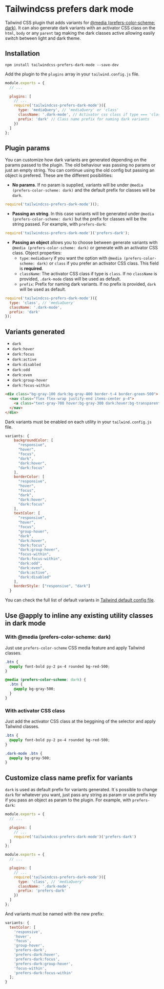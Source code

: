 # Tailwindcss prefers dark mode

Tailwind CSS plugin that adds variants for [@media (prefers-color-scheme: dark)][2]. It can also generate dark
variants with an activator CSS class on the `html`, `body` or any `parent` tag making the dark classes active allowing easily switch between light and dark theme.

## Installation

```
npm install tailwindcss-prefers-dark-mode --save-dev
```

Add the plugin to the `plugins` array in your `tailwind.config.js` file.

```js
module.exports = {
  // ...

  plugins: [
    // ...
    require('tailwindcss-prefers-dark-mode')({
      type: 'mediaQuery', // 'mediaQuery' or 'class'
      className: '.dark-mode', // Activator css class if type === 'class'
      prefix: 'dark' // Class name prefix for naming dark variants
    })
  ]
};
```

## Plugin params

You can customize how dark variants are generated depending on the params passed to the plugin. The old behaviour was passing no params or just an empty string. You can continue using the old config but passing an object is prefered. These are the different posibilities:

- **No params**. If no param is supplied, variants will be under `@media (prefers-color-scheme: dark)` and the default prefix for classes will be `dark`.

```js
require('tailwindcss-prefers-dark-mode')();
```

- **Passing an string**. In this case variants will be generated under `@media (prefers-color-scheme: dark)` but the prefix for classes will be the string passed. For example, with `prefers-dark`:

```js
require('tailwindcss-prefers-dark-mode')('prefers-dark');
```

- **Passing an object** allows you to choose between generate variants with `@media (prefers-color-scheme: dark)` or generate with an activator CSS class. Object properties:
  - `type`: `mediaQuery` if you want the option with `@media (prefers-color-scheme: dark)` or `class` if you prefer an activator CSS class. This field is **required**.
  - `className`: The activator CSS class if type is `class`. If no `className` is provided, `.dark-mode` class will be used as default.
  - `prefix`: Prefix for naming dark variants. If no prefix is provided, `dark` will be used as default.

```js
require('tailwindcss-prefers-dark-mode')({
  type: 'class', // 'mediaQuery'
  className: '.dark-mode',
  prefix: 'dark'
});
```

## Variants generated

- `dark`
- `dark:hover`
- `dark:focus`
- `dark:active`
- `dark:disabled`
- `dark:odd`
- `dark:even`
- `dark:group-hover`
- `dark:focus-within`

```html
<div class="bg-gray-100 dark:bg-gray-800 border-t-4 border-green-500">
  <nav class="flex flex-wrap justify-end items-center p-4">
    <a class="text-gray-700 hover:bg-gray-300 dark:hover:bg-transparent dark:focus:text-green-500" href="#">Text</a>
  </nav>
</div>
```

Dark variants must be enabled on each utility in your `tailwind.config.js` file.

```js
variants: {
    backgroundColor: [
      "responsive",
      "hover",
      "focus",
      "dark",
      "dark:hover",
      "dark:focus"
    ],
    borderColor: [
      "responsive",
      "hover",
      "focus",
      "dark",
      "dark:hover",
      "dark:focus"
    ],
    textColor: [
      "responsive",
      "hover",
      "focus",
      "group-hover",
      "dark",
      "dark:hover",
      "dark:focus",
      "dark:group-hover",
      "focus-within",
      "dark:focus-within",
      "dark:odd",
      "dark:even",
      "dark:active",
      "dark:disabled"
    ],
    borderStyle: ["responsive", "dark"]
  }
```

You can check the full list of default variants in [Tailwind default config file][1].

## Use @apply to inline any existing utility classes in dark mode

### With **@media (prefers-color-scheme: dark)**

Just use `prefers-color-scheme` CSS media feature and apply Tailwind classes.

```css
.btn {
  @apply font-bold py-2 px-4 rounded bg-red-500;
}

@media (prefers-color-scheme: dark) {
  .btn {
    @apply bg-gray-500;
  }
}
```

### With **activator CSS class**

Just add the activator CSS class at the beggining of the selector and apply Tailwind classes.

```css
.btn {
  @apply font-bold py-2 px-4 rounded bg-red-500;
}

.dark-mode .btn {
  @apply bg-gray-500;
}
```

## Customize class name prefix for variants

`dark` is used as default prefix for variants generated. It´s possible to change `dark` for whatever you want, just pass any string as param or use prefix key if you pass an object as param to the plugin. For example, with `prefers-dark`:

```js
module.exports = {
  // ...

  plugins: [
    // ...
    require('tailwindcss-prefers-dark-mode')('prefers-dark')
  ]
};
```

```js
module.exports = {
  // ...

  plugins: [
    // ...
    require('tailwindcss-prefers-dark-mode')({
      type: 'class', // 'mediaQuery'
      className: '.dark-mode',
      prefix: 'prefers-dark'
    })
  ]
};
```

And variants must be named with the new prefix:

```js
variants: {
  textColor: [
    'responsive',
    'hover',
    'focus',
    'group-hover',
    'prefers-dark',
    'prefers-dark:hover',
    'prefers-dark:focus',
    'prefers-dark:group-hover',
    'focus-within',
    'prefers-dark:focus-within'
  ];
}
```

[1]: https://github.com/tailwindcss/tailwindcss/blob/master/stubs/defaultConfig.stub.js
[2]: https://developer.mozilla.org/en-US/docs/Web/CSS/@media/prefers-color-scheme
